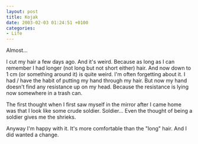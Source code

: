 ```yaml
---
layout: post
title: Kojak
date: 2003-02-03 01:24:51 +0100
categories:
- Life
---
```

Almost...

I cut my hair a few days ago. And it's weird. Because as long as I can remember I had longer (not long but not short either) hair. And now down to 1 cm (or something around it) is quite weird. I'm often forgetting about it. I had / have the habit of putting my hand through my hair. But now my hand doesn't find any resistance up on my head. Because the resistance is lying now somewhere in a trash can.

The first thought when I first saw myself in the mirror after I came home was that I look like some crude soldier. Soldier... Even the thought of being a soldier gives me the shrieks.

Anyway I'm happy with it. It's more comfortable than the "long" hair. And I did wanted a change.
